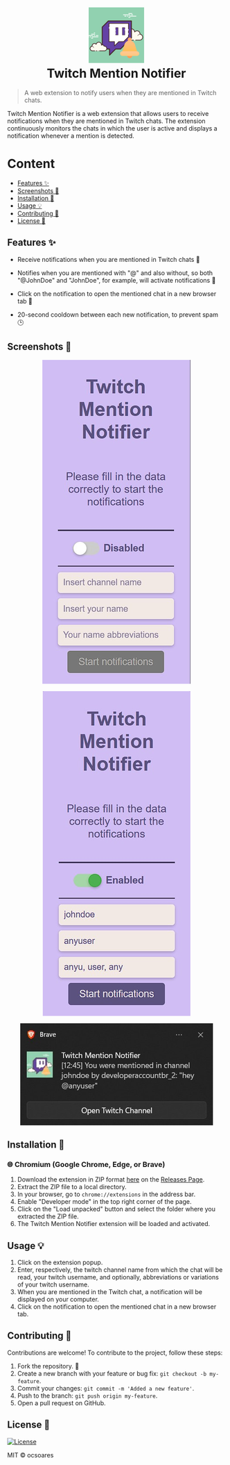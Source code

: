 <h1 align="center">
  <img src="https://raw.githubusercontent.com/ocsoares/Twitch-Mention-Notifier/master/public/icons/twitch-icon_128.png" alt="Twitch Mention Notifier">
  <br />
  Twitch Mention Notifier
  <br />
</h1>

> A web extension to notify users when they are mentioned in Twitch chats.

Twitch Mention Notifier is a web extension that allows users to receive notifications when they are mentioned in Twitch chats. The extension continuously monitors the chats in which the user is active and displays a notification whenever a mention is detected.

# Content

-   [Features ✨](#features-)
-   [Screenshots 📸](#screenshots-)
-   [Installation 🚀](#installation-)
-   [Usage 💡](#usage-)
-   [Contributing 🤝](#contributing-)
-   [License 📄](#license-)

## Features ✨

-   Receive notifications when you are mentioned in Twitch chats 🔔
-   Notifies when you are mentioned with "@" and also without, so both "@JohnDoe" and "JohnDoe", for example, will activate notifications 💬

-   Click on the notification to open the mentioned chat in a new browser tab 📢

-   20-second cooldown between each new notification, to prevent spam 🕒

## Screenshots 📸

<p align="center">
  <img src="https://raw.githubusercontent.com/ocsoares/twitch-mention-notifier/master/images/twitch-ext-popup-disabled.jpg" alt="Disabled Popup">
</p>

<p align="center">
  <img src="https://raw.githubusercontent.com/ocsoares/twitch-mention-notifier/master/images/twitch-ext-popup-activated.jpg" alt="Activated Popup">
</p>

<p align="center">
  <img src="https://raw.githubusercontent.com/ocsoares/twitch-mention-notifier/master/images/twitch-ext-notification.jpg" alt="Notification">
</p>

## Installation 🚀

### 🌐 Chromium (Google Chrome, Edge, or Brave)

1. Download the extension in ZIP format [here](https://github.com/ocsoares/Twitch-Mention-Notifier/releases/latest) on the [Releases Page](https://github.com/ocsoares/Twitch-Mention-Notifier/releases).
2. Extract the ZIP file to a local directory.
3. In your browser, go to `chrome://extensions` in the address bar.
4. Enable "Developer mode" in the top right corner of the page.
5. Click on the "Load unpacked" button and select the folder where you extracted the ZIP file.
6. The Twitch Mention Notifier extension will be loaded and activated.

## Usage 💡

1. Click on the extension popup.
2. Enter, respectively, the twitch channel name from which the chat will be read, your twitch username, and optionally, abbreviations or variations of your twitch username.
3. When you are mentioned in the Twitch chat, a notification will be displayed on your computer.
4. Click on the notification to open the mentioned chat in a new browser tab.

## Contributing 🤝

Contributions are welcome! To contribute to the project, follow these steps:

1. Fork the repository. 🍴
2. Create a new branch with your feature or bug fix: `git checkout -b my-feature`.
3. Commit your changes: `git commit -m 'Added a new feature'`.
4. Push to the branch: `git push origin my-feature`.
5. Open a pull request on GitHub.

## License 📄

[![License](https://img.shields.io/badge/license-MIT-blue.svg)](https://github.com/ocsoares/Twitch-Mention-Notifier/blob/master/LICENSE)

MIT © ocsoares
